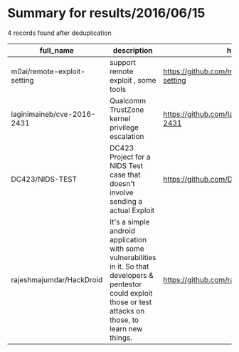
# Summary for results/2016/06/15
    
4 records found after deduplication

| full_name | description | html_url | matched_list | matched_count | pushed_at | size | stargazers_count | language | forks_count | vul_ids |
|-----------------------------|----------------------------------------------------------------------------------------------------------------------------------------------------------------------|------------------------------------------------|----------------|-----------------|---------------------------|--------|--------------------|------------|---------------|-------------------|
| m0ai/remote-exploit-setting | support remote exploit , some tools | https://github.com/m0ai/remote-exploit-setting | ['exploit'] | 1 | 2016-06-15 04:36:58+00:00 | 0 | 0 | Shell | 0 | [] |
| laginimaineb/cve-2016-2431 | Qualcomm TrustZone kernel privilege escalation | https://github.com/laginimaineb/cve-2016-2431 | ['cve-2'] | 1 | 2016-06-15 11:27:42+00:00 | 23 | 49 | C | 21 | ['CVE-2016-2431'] |
| DC423/NIDS-TEST | DC423 Project for a NIDS Test case that doesn't involve sending a actual Exploit | https://github.com/DC423/NIDS-TEST | ['exploit'] | 1 | 2016-06-15 16:19:59+00:00 | 6 | 1 | Python | 0 | [] |
| rajeshmajumdar/HackDroid | It's a simple android application with some vulnerabilities in it. So that developers & pentestor could exploit those or test attacks on those, to learn new things. | https://github.com/rajeshmajumdar/HackDroid | ['exploit'] | 1 | 2016-06-15 16:18:14+00:00 | 0 | 1 | | 0 | [] |
